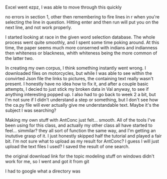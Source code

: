 Excel went ezpz, I was able to move through this quickly

no errors in section 1, other then remembering to fire lines in r when you're selecting the line in question. Hitting enter and then run will put you on the next line, and not work properly. 

I started looking at race in the given word selection database. The whole process went quite smoothly, and I spent some time poking around. At this time, the paper seems much more conserned with indians and indianness then whiteness or blackness, whith whiteness being the more common of the latter two.

In creating my own corpus, I think something instantly went wrong. I downloaded files on motorcycles, but while I was able to see within the convirted Json file the links to pictures, the containing text really wasn't present. I honestly have no idea how to fix it, and after a couple basic attempts, I decied to just stick my broken data in Val anyway, to see if anything interesting popped up. 
I also had to go back to week 2 a bit, but I'm not sure if I didn't understand a step or something, but I don't see how the ca.py file will ever actually give me understandable text. Maybe it's the subject I was searching?

Making my own stuff with AntConc just felt... smooth. All of the tools I've been using for this class, and actually my other class all have started to feel... simmilar? they all sort of function the same way, and I'm getting an inututive grasp of it. I just honestly skipped half the tutorial and played a fair bit. 
I'm not sure what to upload as my result for AntConc? I guess I will just upload the text files I used? I saved the result of one search.

the original download link for the topic modeling stuff on windows didn't work for me, so I went and got it from git 

I had to google what a directory was

